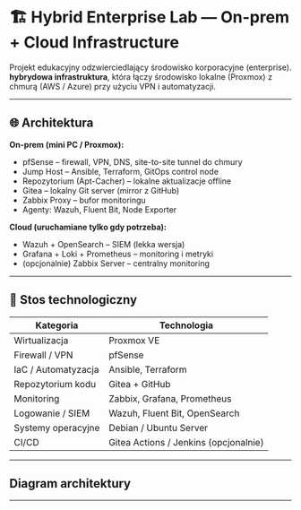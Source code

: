 # 🏗 Hybrid Enterprise Lab — On-prem + Cloud Infrastructure

Projekt edukacyjny odzwierciedlający środowisko korporacyjne (enterprise).  
**hybrydowa infrastruktura**, która łączy środowisko lokalne (Proxmox) z chmurą (AWS / Azure) przy użyciu VPN i automatyzacji.

---

## 🌐 Architektura

**On-prem (mini PC / Proxmox):**
- pfSense – firewall, VPN, DNS, site-to-site tunnel do chmury  
- Jump Host – Ansible, Terraform, GitOps control node  
- Repozytorium (Apt-Cacher) – lokalne aktualizacje offline  
- Gitea – lokalny Git server (mirror z GitHub)  
- Zabbix Proxy – bufor monitoringu  
- Agenty: Wazuh, Fluent Bit, Node Exporter  

**Cloud (uruchamiane tylko gdy potrzeba):**
- Wazuh + OpenSearch – SIEM (lekka wersja)  
- Grafana + Loki + Prometheus – monitoring i metryki  
- (opcjonalnie) Zabbix Server – centralny monitoring  

---

## 🧩 Stos technologiczny

| Kategoria | Technologia |
|------------|--------------|
| Wirtualizacja | Proxmox VE |
| Firewall / VPN | pfSense |
| IaC / Automatyzacja | Ansible, Terraform |
| Repozytorium kodu | Gitea + GitHub |
| Monitoring | Zabbix, Grafana, Prometheus |
| Logowanie / SIEM | Wazuh, Fluent Bit, OpenSearch |
| Systemy operacyjne | Debian / Ubuntu Server |
| CI/CD | Gitea Actions / Jenkins (opcjonalnie) |

---

## Diagram architektury



---

